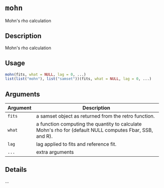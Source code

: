 # `mohn`

Mohn's rho calculation


## Description

Mohn's rho calculation


## Usage

```r
mohn(fits, what = NULL, lag = 0, ...)
list(list("mohn"), list("samset"))(fits, what = NULL, lag = 0, ...)
```


## Arguments

Argument      |Description
------------- |----------------
`fits`     |     a samset object as returned from the retro function.
`what`     |     a function computing the quantity to calculate Mohn's rho for (default NULL computes Fbar, SSB, and R).
`lag`     |     lag applied to fits and reference fit.
`...`     |     extra arguments


## Details

...



